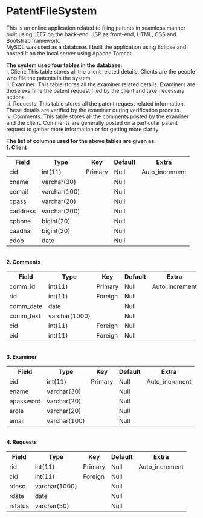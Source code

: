# PatentFileSystem
This is an online application related to filing patents in seamless manner built using JEE7 on the back-end, JSP as front-end, HTML, CSS and Bootstrap framework. <br>
MySQL was used as a database. I built the application using Eclipse and hosted it on the local server using Apache Tomcat.

<b>The system used four tables in the database: </b> <br>
i. Client: This table stores all the client related details. Clients are the people who file the patents in the system.
<br>
ii. Examiner: This table stores all the examiner related details. Examiners are those examine the patent request filed by the client and take necessary actions.
<br>
iii. Requests: This table stores all the patent request related information. These details are verified by the examiner during verification process.
<br>
iv. Comments: This table stores all the comments posted by the examiner and the client. Comments are generally posted on a particular patent request to gather more information or for getting more clarity.

<b> The list of columns used for the above tables are given as: </b> <br>
<b> 1. Client </b>
<table>
  <tr>
    <th> Field </th>
    <th> Type </th>
    <th> Key </th>
    <th> Default </th>
    <th> Extra </th>
  </tr>
  <tr>
    <td> cid </td>
    <td> int(11) </td>
    <td> Primary </td>
    <td> Null </td>
    <td> Auto_increment </td>
  </tr>
  <tr>
    <td> cname </td>
    <td> varchar(30) </td>
    <td>  </td>
    <td> Null </td>
    <td>  </td>
  </tr>
  <tr>
    <td> cemail </td>
    <td> varchar(100) </td>
    <td>  </td>
    <td> Null </td>
    <td>  </td>
  </tr>
  <tr>
    <td> cpass </td>
    <td> varchar(20) </td>
    <td>  </td>
    <td> Null </td>
    <td>  </td>
  </tr>
  <tr>
    <td> caddress </td>
    <td> varchar(200) </td>
    <td>  </td>
    <td> Null </td>
    <td>  </td>
  </tr>
  <tr>
    <td> cphone </td>
    <td> bigint(20) </td>
    <td>  </td>
    <td> Null </td>
    <td>  </td>
  </tr>
  <tr>
    <td> caadhar </td>
    <td> bigint(20) </td>
    <td>  </td>
    <td> Null </td>
    <td>  </td>
  </tr>
  <tr>
    <td> cdob </td>
    <td> date </td>
    <td>  </td>
    <td> Null </td>
    <td>  </td>
  </tr>
</table>
<br>
<b> 2. Comments </b>
<table>
  <tr>
    <th> Field </th>
    <th> Type </th>
    <th> Key </th>
    <th> Default </th>
    <th> Extra </th>
  </tr>
  <tr>
    <td> comm_id </td>
    <td> int(11) </td>
    <td> Primary </td>
    <td> Null </td>
    <td> Auto_increment </td>
  </tr>
  <tr>
    <td> rid </td>
    <td> int(11) </td>
    <td> Foreign </td>
    <td> Null </td>
    <td>  </td>
  </tr>
  <tr>
    <td> comm_date </td>
    <td> date </td>
    <td>  </td>
    <td> Null </td>
    <td>  </td>
  </tr>
  <tr>
    <td> comm_text </td>
    <td> varchar(1000) </td>
    <td>  </td>
    <td> Null </td>
    <td>  </td>
  </tr>
  <tr>
    <td> cid </td>
    <td> int(11) </td>
    <td> Foreign </td>
    <td> Null </td>
    <td>  </td>
  </tr>
  <tr>
    <td> eid </td>
    <td> int(11) </td>
    <td> Foreign </td>
    <td> Null </td>
    <td>  </td>
  </tr>
</table>
<br>
<b> 3. Examiner </b>
<table>
  <tr>
    <th> Field </th>
    <th> Type </th>
    <th> Key </th>
    <th> Default </th>
    <th> Extra </th>
  </tr>
  <tr>
    <td> eid </td>
    <td> int(11) </td>
    <td> Primary </td>
    <td> Null </td>
    <td> Auto_increment </td>
  </tr>
  <tr>
    <td> ename </td>
    <td> varchar(30) </td>
    <td>  </td>
    <td> Null </td>
    <td>  </td>
  </tr>
  <tr>
    <td> epassword </td>
    <td> varchar(20) </td>
    <td>  </td>
    <td> Null </td>
    <td>  </td>
  </tr>
  <tr>
    <td> erole </td>
    <td> varchar(20) </td>
    <td>  </td>
    <td> Null </td>
    <td>  </td>
  </tr>
  <tr>
    <td> email </td>
    <td> varchar(100) </td>
    <td>  </td>
    <td> Null </td>
    <td>  </td>
  </tr>
</table>
<br>
<b> 4. Requests </b>
<table>
  <tr>
    <th> Field </th>
    <th> Type </th>
    <th> Key </th>
    <th> Default </th>
    <th> Extra </th>
  </tr>
  <tr>
    <td> rid </td>
    <td> int(11) </td>
    <td> Primary </td>
    <td> Null </td>
    <td> Auto_increment </td>
  </tr>
  <tr>
    <td> cid </td>
    <td> int(11) </td>
    <td> Foreign </td>
    <td> Null </td>
    <td>  </td>
  </tr>
  <tr>
    <td> rdesc </td>
    <td> varchar(1000) </td>
    <td>  </td>
    <td> Null </td>
    <td>  </td>
  </tr>
  <tr>
    <td> rdate </td>
    <td> date </td>
    <td>  </td>
    <td> Null </td>
    <td>  </td>
  </tr>
  <tr>
    <td> rstatus </td>
    <td> varchar(50) </td>
    <td>  </td>
    <td> Null </td>
    <td>  </td>
  </tr>
</table>
  
    
